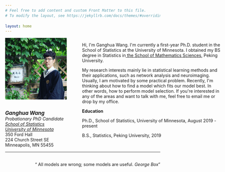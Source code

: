 ```yaml
---
# Feel free to add content and custom Front Matter to this file.
# To modify the layout, see https://jekyllrb.com/docs/themes/#overriding-theme-defaults

layout: home
---
```


<style type="text/css">
#wrap {
   width:700px;
   margin:0 auto;
}
#left_col {
   float:left;
   width:250px;
}
#right_col {
   float:right;
   width:450px;
}
</style> 

<div id="wrap">	
  <div id="left_col">	
    <img  class="img-circle avatar" alt="Ganghua Wang" src="assets/img/profile.jpg" width="200"> 
    <p class='info'><br /> 
    <big><i><b>Ganghua Wang</b></i></big><br /> 
    <i>Probationary PhD Candidate</i><br /> 
    <a href="https://cla.umn.edu/statistics" target="_blank"><i>School of Statistics</i></a><br /> 
      <a href="https://twin-cities.umn.edu" target="_blank"><i>University of Minnesota</i></a><br />
    350 Ford Hall<br />     
    224 Church Street SE<br />
    Minneapolis, MN 55455 
    </p>
  </div>	
  <div id="right_col">	
    <p class="lead">
      Hi, I'm Ganghua Wang. I'm currently a first-year Ph.D. student in the School of Statistics at the University of Minnesota. I obtained my BS degree in Statistics in<a href="http://english.math.pku.edu.cn" target="_blank"> the School of Mathematics Sciences</a>, Peking University.</p> 
      <p class="research">My research interests mainly lie in statistical learning methods and their applications, such as network analysis and neuroimaging. Usually, I am motivated by some practical problem. Recently, I'm thinking about how to find a model which fits our model best. In other words, how to perform model selection. If you're interested in any of the areas and want to talk with me, feel free to email me or drop by my office.</p>

   <p><strong>Education</strong></p>
   <p>Ph.D., School of Statistics, University of Minnesota, August 2019 - present </p>
   <p>B.S., Statistics, Peking University, 2019 </p>
  </div>

</div>

<hr style="clear:both;">
  <p><br/>
  <q style='float:right'> All models are wrong; some models are useful. <i>George Box</i></q>
  </p>



